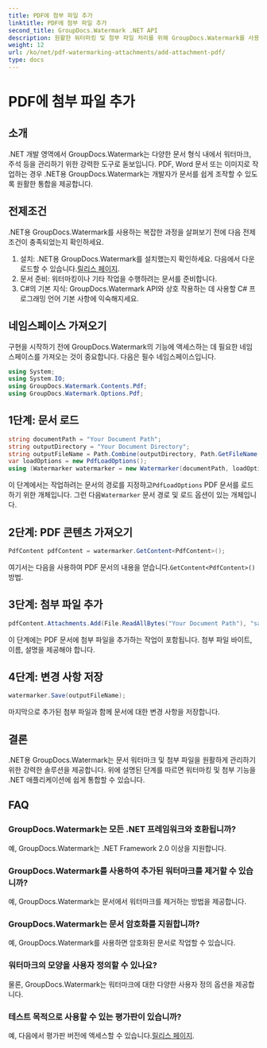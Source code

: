 ```yaml
---
title: PDF에 첨부 파일 추가
linktitle: PDF에 첨부 파일 추가
second_title: GroupDocs.Watermark .NET API
description: 원활한 워터마킹 및 첨부 파일 처리를 위해 GroupDocs.Watermark를 사용하여 .NET 문서 관리 기능을 강화하세요.
weight: 12
url: /ko/net/pdf-watermarking-attachments/add-attachment-pdf/
type: docs
---
```

# PDF에 첨부 파일 추가

## 소개
.NET 개발 영역에서 GroupDocs.Watermark는 다양한 문서 형식 내에서 워터마크, 주석 등을 관리하기 위한 강력한 도구로 돋보입니다. PDF, Word 문서 또는 이미지로 작업하는 경우 .NET용 GroupDocs.Watermark는 개발자가 문서를 쉽게 조작할 수 있도록 원활한 통합을 제공합니다.
## 전제조건
.NET용 GroupDocs.Watermark를 사용하는 복잡한 과정을 살펴보기 전에 다음 전제 조건이 충족되었는지 확인하세요.
1.  설치: .NET용 GroupDocs.Watermark를 설치했는지 확인하세요. 다음에서 다운로드할 수 있습니다.[릴리스 페이지](https://releases.groupdocs.com/Watermark/net/).
2. 문서 준비: 워터마킹이나 기타 작업을 수행하려는 문서를 준비합니다.
3. C#의 기본 지식: GroupDocs.Watermark API와 상호 작용하는 데 사용할 C# 프로그래밍 언어 기본 사항에 익숙해지세요.

## 네임스페이스 가져오기
구현을 시작하기 전에 GroupDocs.Watermark의 기능에 액세스하는 데 필요한 네임스페이스를 가져오는 것이 중요합니다. 다음은 필수 네임스페이스입니다.
```csharp
using System;
using System.IO;
using GroupDocs.Watermark.Contents.Pdf;
using GroupDocs.Watermark.Options.Pdf;
```
## 1단계: 문서 로드
```csharp
string documentPath = "Your Document Path";
string outputDirectory = "Your Document Directory";
string outputFileName = Path.Combine(outputDirectory, Path.GetFileName(documentPath));
var loadOptions = new PdfLoadOptions();
using (Watermarker watermarker = new Watermarker(documentPath, loadOptions))
```
 이 단계에서는 작업하려는 문서의 경로를 지정하고`PdfLoadOptions` PDF 문서를 로드하기 위한 개체입니다. 그런 다음`Watermarker` 문서 경로 및 로드 옵션이 있는 개체입니다.
## 2단계: PDF 콘텐츠 가져오기
```csharp
PdfContent pdfContent = watermarker.GetContent<PdfContent>();
```
 여기서는 다음을 사용하여 PDF 문서의 내용을 얻습니다.`GetContent<PdfContent>()` 방법.
## 3단계: 첨부 파일 추가
```csharp
pdfContent.Attachments.Add(File.ReadAllBytes("Your Document Path"), "sample doc", "sample doc as attachment");
```
이 단계에는 PDF 문서에 첨부 파일을 추가하는 작업이 포함됩니다. 첨부 파일 바이트, 이름, 설명을 제공해야 합니다.
## 4단계: 변경 사항 저장
```csharp
watermarker.Save(outputFileName);
```
마지막으로 추가된 첨부 파일과 함께 문서에 대한 변경 사항을 저장합니다.

## 결론
.NET용 GroupDocs.Watermark는 문서 워터마크 및 첨부 파일을 원활하게 관리하기 위한 강력한 솔루션을 제공합니다. 위에 설명된 단계를 따르면 워터마킹 및 첨부 기능을 .NET 애플리케이션에 쉽게 통합할 수 있습니다.
## FAQ
### GroupDocs.Watermark는 모든 .NET 프레임워크와 호환됩니까?
예, GroupDocs.Watermark는 .NET Framework 2.0 이상을 지원합니다.
### GroupDocs.Watermark를 사용하여 추가된 워터마크를 제거할 수 있습니까?
예, GroupDocs.Watermark는 문서에서 워터마크를 제거하는 방법을 제공합니다.
### GroupDocs.Watermark는 문서 암호화를 지원합니까?
예, GroupDocs.Watermark를 사용하면 암호화된 문서로 작업할 수 있습니다.
### 워터마크의 모양을 사용자 정의할 수 있나요?
물론, GroupDocs.Watermark는 워터마크에 대한 다양한 사용자 정의 옵션을 제공합니다.
### 테스트 목적으로 사용할 수 있는 평가판이 있습니까?
 예, 다음에서 평가판 버전에 액세스할 수 있습니다.[릴리스 페이지](https://releases.groupdocs.com/).